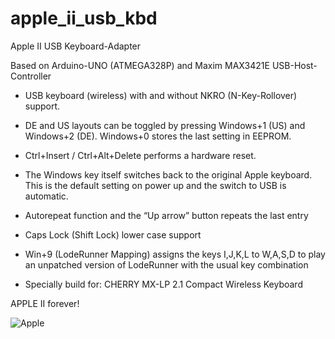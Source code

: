 # apple_ii_usb_kbd
 Apple II USB Keyboard-Adapter

Based on Arduino-UNO (ATMEGA328P) and Maxim MAX3421E USB-Host-Controller

- USB keyboard (wireless) with and without NKRO (N-Key-Rollover) support.

- DE and US layouts can be toggled by pressing Windows+1 (US) and Windows+2 (DE). Windows+0 stores the last setting in EEPROM.

- Ctrl+Insert / Ctrl+Alt+Delete performs a hardware reset.

- The Windows key itself switches back to the original Apple keyboard. This is the default setting on power up and the switch to USB is automatic.

- Autorepeat function and the “Up arrow” button repeats the last entry

- Caps Lock (Shift Lock) lower case support

- Win+9 (LodeRunner Mapping) assigns the keys I,J,K,L to W,A,S,D to play an unpatched version of LodeRunner with the usual key combination

- Specially build for: CHERRY MX-LP 2.1 Compact Wireless Keyboard


APPLE II forever! 


![Apple](https://github.com/joergschne/apple_ii_usb_kbd/blob/main/Pictures/mounted.png?raw=true)
